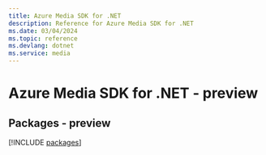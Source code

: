 ```yaml
---
title: Azure Media SDK for .NET
description: Reference for Azure Media SDK for .NET
ms.date: 03/04/2024
ms.topic: reference
ms.devlang: dotnet
ms.service: media
---
```

# Azure Media SDK for .NET - preview
## Packages - preview
[!INCLUDE [packages](media-index.md)]